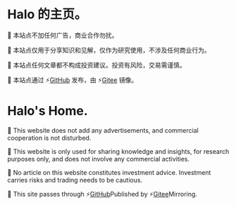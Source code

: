 # Halo 的主页。

🍧 本站点不加任何广告，商业合作勿扰。

🍧 本站点仅用于分享知识和见解，仅作为研究使用，不涉及任何商业行为。

🍧 本站点任何文章都不构成投资建议。投资有风险，交易需谨慎。

🍧 本站点通过 ⚡[GitHub](https://bluemiaomiao.github.io) 发布，由 ⚡[Gitee](https://bluemiaomiao.gitee.io) 镜像。

# Halo's Home.

🍧 This website does not add any advertisements, and commercial cooperation is not disturbed.

🍧 This website is only used for sharing knowledge and insights, for research purposes only, and does not involve any commercial activities.

🍧 No article on this website constitutes investment advice. Investment carries risks and trading needs to be cautious.

🍧 This site passes through ⚡[GitHub](https://bluemiaomiao.github.io)Published by ⚡[Gitee](https://bluemiaomiao.gitee.io)Mirroring.
